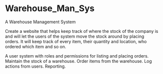 # Warehouse_Man_Sys

A Warehouse Management System 

Create a website that helps keep track of where the stock of the company is and will let the users of the system move the stock around by placing orders. It will keep track of every item, their quantity and location, who ordered which item and so on.

A user system with roles and permissions for listing and placing orders.
Maintain the stock of a warehouse.
Order items from the warehouse.
Log actions from users.
Reporting.

